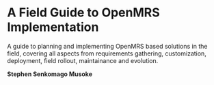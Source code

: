 # A Field Guide to OpenMRS Implementation

A guide to planning and implementing OpenMRS based solutions in the field, covering all aspects from requirements gathering, customization, deployment, field rollout, maintainance and evolution.

**Stephen Senkomago Musoke**